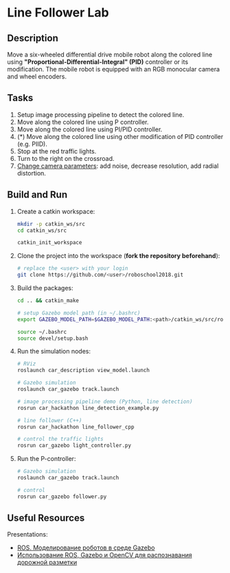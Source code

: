 # Line Follower Lab

## Description

Move a six-wheeled differential drive mobile robot along the colored line using **"Proportional-Differential-Integral" (PID)** controller or its modification. The mobile robot is equipped with an RGB monocular camera and wheel encoders.

## Tasks

1. Setup image processing pipeline to detect the colored line.
2. Move along the colored line using P controller.
3. Move along the colored line using PI/PID controller.
4. (*) Move along the colored line using other modification of PID controller (e.g. PIID).
5. Stop at the red traffic lights.
6. Turn to the right on the crossroad.
7. [Change camera parameters](car_description/urdf/camera.xacro): add noise, decrease resolution, add radial distortion.

## Build and Run

1. Create a catkin workspace:

   ```bash
   mkdir -p catkin_ws/src
   cd catkin_ws/src
   
   catkin_init_workspace
   ```

2. Clone the project into the workspace (**fork the repository beforehand**):

   ```bash
   # replace the <user> with your login
   git clone https://github.com/<user>/roboschool2018.git
   ```

3. Build the packages:

   ```bash
   cd .. && catkin_make
   
   # setup Gazebo model path (in ~/.bashrc)
   export GAZEBO_MODEL_PATH=$GAZEBO_MODEL_PATH:<path>/catkin_ws/src/roboschool2018/car_gazebo/models
   
   source ~/.bashrc
   source devel/setup.bash
   ```

4. Run the simulation nodes:

   ```bash
   # RViz
   roslaunch car_description view_model.launch
   
   # Gazebo simulation
   roslaunch car_gazebo track.launch
   
   # image processing pipeline demo (Python, line detection)
   rosrun car_hackathon line_detection_example.py
   
   # line follower (C++)
   rosrun car_hackathon line_follower_cpp
   
   # control the traffic lights
   rosrun car_gazebo light_controller.py
   ```
4. Run the P-controller:
   
   ```bash
   # Gazebo simulation
   roslaunch car_gazebo track.launch

   # control
   rosrun car_gazebo follower.py
   ```
## Useful Resources

Presentations:

- [ROS. Моделирование роботов в среде Gazebo](ROS_Gazebo.pdf)
 - [Использование ROS, Gazebo и OpenCV для распознавания дорожной разметки](ROS_Gazebo_OpenCV.pdf)

